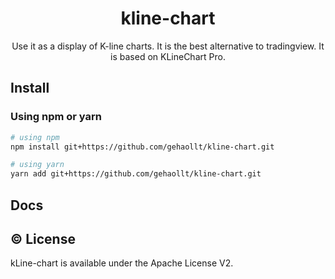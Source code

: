 <h1 align="center">kline-chart</h1>
<p align="center">Use it as a display of K-line charts. It is the best alternative to tradingview. It is based on KLineChart Pro.</p>

## Install

### Using npm or yarn

```bash
# using npm
npm install git+https://github.com/gehaollt/kline-chart.git

# using yarn
yarn add git+https://github.com/gehaollt/kline-chart.git
```

## Docs

## ©️ License

kLine-chart is available under the Apache License V2.
